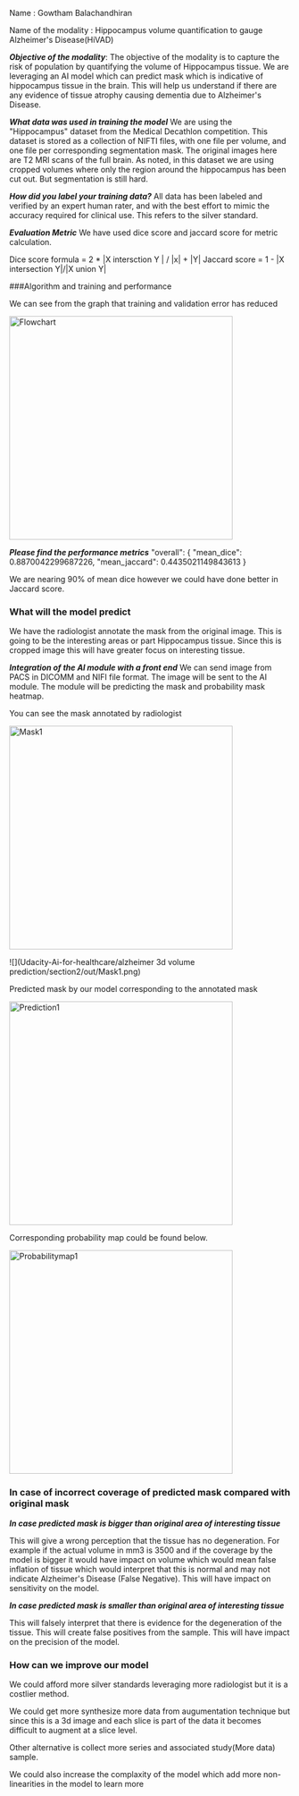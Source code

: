 Name : Gowtham Balachandhiran

Name of the modality : Hippocampus volume quantification to gauge Alzheimer's Disease(HiVAD)

***Objective of the modality***:
The objective of the modality is to capture the risk of population by quantifying the volume of Hippocampus tissue. We are leveraging an AI model which can predict mask which is indicative of hippocampus tissue in the brain. This will help us understand if there are any evidence of tissue atrophy causing dementia due to Alzheimer's Disease.

***What data was used in training the model***
We are using the "Hippocampus" dataset from the Medical Decathlon competition. This dataset is stored as a collection of NIFTI files, with one file per volume, and one file per corresponding segmentation mask. The original images here are T2 MRI scans of the full brain. As noted, in this dataset we are using cropped volumes where only the region around the hippocampus has been cut out. But segmentation is still hard. 

***How did you label your training data?***
All data has been labeled and verified by an expert human rater, and with the best effort to mimic the accuracy required for clinical use. This refers to the silver standard.

***Evaluation Metric***
We have used dice score and jaccard score for metric calculation.

Dice score formula = 2 * |X intersction Y | / |x| + |Y|
Jaccard score = 1 - |X intersection Y|/|X union Y|

###Algorithm and training and performance

We can see from the graph that training and validation error has reduced

<img src="../../section2/out/TrainVsValLoss.png" alt="Flowchart" height="400"/>

***Please find the performance metrics***
"overall": {
    "mean_dice": 0.8870042299687226,
    "mean_jaccard": 0.4435021149843613
  }
  
We are nearing 90% of mean dice however we could have done better in Jaccard score.
  
### What will the model predict
We have the radiologist annotate the mask from the original image. This is going to be the interesting areas or part Hippocampus tissue. Since this is cropped image this will have greater focus on interesting tissue.
  
  
  ***Integration of the AI module with a front end***
  We can send image from PACS in DICOMM and NIFI file format. The image will be sent to the AI module. The module will be predicting the mask and probability mask heatmap.
  
You can see the mask annotated by radiologist
  
<img src="../../section2/out/Mask1.png" alt="Mask1" height="400"/>

![](Udacity-Ai-for-healthcare/alzheimer 3d volume prediction/section2/out/Mask1.png)
 
Predicted mask by our model corresponding to the annotated mask

<img src="../../section2/out/Prediction1.png" alt="Prediction1" height="400"/>  

Corresponding probability map could be found below.

<img src="../../section2/out/Probabilitymap1.png" alt="Probabilitymap1" height="400"/>

### In case of incorrect coverage of predicted mask compared with original mask 

***In case predicted mask is bigger than original area of interesting tissue***

This will give a wrong perception that the tissue has no degeneration. For example if the actual volume in mm3 is 3500 and if the coverage by the model is bigger it would have impact on volume which would mean false inflation of tissue which would interpret that this is normal and may not indicate Alzheimer's Disease (False Negative). This will have impact on sensitivity on the model.

***In case predicted mask is smaller than original area of interesting tissue***

This will falsely interpret that there is evidence for the degeneration of the tissue. This will create false positives from the sample. This will have impact on the precision of the model.

### How can we improve our model

 We could afford more silver standards leveraging more radiologist but it is a costlier method.

We could get more synthesize more data from augumentation technique but since this is a 3d image and each slice is part of the data it becomes difficult to augment at a slice level.

Other alternative is collect more series and associated study(More data) sample. 

We could also increase the complaxity of the model which add more non-linearities in the model to learn more 








  


  
  
